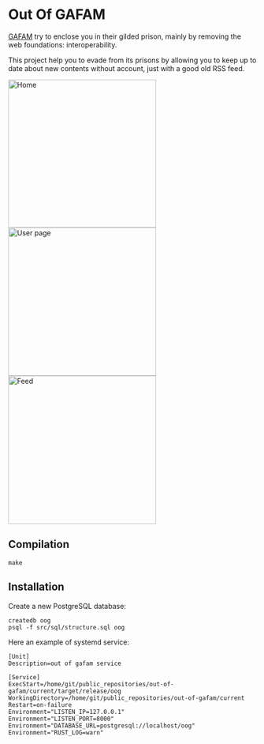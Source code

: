 # Out Of GAFAM

[GAFAM](https://fr.wikipedia.org/wiki/GAFAM) try to enclose you in their gilded
prison, mainly by removing the web foundations: interoperability.

This project help you to evade from its prisons by allowing you to keep
up to date about new contents without account, just with a good old RSS feed.


[<img title="Home" src="https://raw.githubusercontent.com/sanpii/out-of-gafam/main/screenshots/home.png" width="300px" />](https://raw.githubusercontent.com/sanpii/out-of-gafam/main/screenshots/home.png)
[<img title="User page" src="https://raw.githubusercontent.com/sanpii/out-of-gafam/main/screenshots/page.png" width="300px" />](https://raw.githubusercontent.com/sanpii/out-of-gafam/main/screenshots/page.png)
[<img title="Feed" src="https://raw.githubusercontent.com/sanpii/out-of-gafam/main/screenshots/feed.png" width="300px" />](https://raw.githubusercontent.com/sanpii/out-of-gafam/main/screenshots/feed.png)

## Compilation

```
make
```

## Installation

Create a new PostgreSQL database:

```
createdb oog
psql -f src/sql/structure.sql oog
```

Here an example of systemd service:

```
[Unit]
Description=out of gafam service

[Service]
ExecStart=/home/git/public_repositories/out-of-gafam/current/target/release/oog
WorkingDirectory=/home/git/public_repositories/out-of-gafam/current
Restart=on-failure
Environment="LISTEN_IP=127.0.0.1"
Environment="LISTEN_PORT=8000"
Environment="DATABASE_URL=postgresql://localhost/oog"
Environment="RUST_LOG=warn"
```

